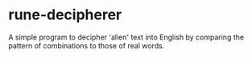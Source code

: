 # rune-decipherer
A simple program to decipher 'alien' text into English by comparing the pattern of combinations to those of real words.
